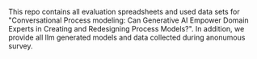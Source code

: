 This repo contains all evaluation spreadsheets and used data sets for "Conversational Process modeling: Can Generative AI Empower Domain Experts in Creating and Redesigning Process Models?". In addition, we provide all llm generated models and data collected during anonumous survey.
